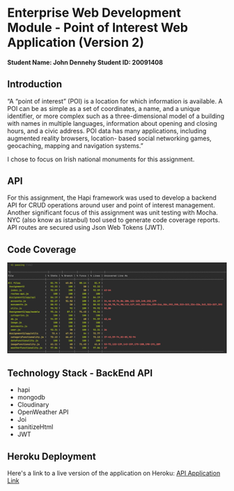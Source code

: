 # Enterprise Web Development Module - Point of Interest Web Application (Version 2)

#### Student Name: John Dennehy Student ID: 20091408

## Introduction

“A “point of interest” (POI) is a location for which information is available. A POI can be as simple as a set of coordinates, a name, and a unique identifier, or more complex such as a three-dimensional model of a building with names in multiple languages, information about opening and closing hours, and a civic
address. POI data has many applications, including augmented reality browsers, location- based social networking games, geocaching,
mapping and navigation systems.”

I chose to focus on Irish national monuments for this assignment.

## API

For this assignment, the Hapi framework was used to develop a backend API for CRUD operations around user and point of interest management. Another significant focus of this assignment was unit testing with Mocha. NYC (also know as istanbul) tool used to generate code coverage reports. API routes are secured using Json Web Tokens (JWT).

## Code Coverage

![Code Coverage Overview](https://github.com/JohnDennehy101/pointOfInterestV2/blob/main/public/images/codeCoverage.png)

## Technology Stack - BackEnd API

- hapi
- mongodb
- Cloudinary
- OpenWeather API
- Joi
- sanitizeHtml
- JWT

## Heroku Deployment

Here's a link to a live version of the application on Heroku: [API Application Link](https://point-of-interest-api.herokuapp.com)




